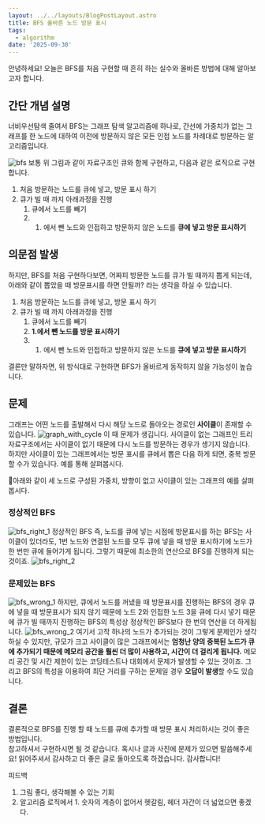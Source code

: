 ```yaml
---
layout: ../../layouts/BlogPostLayout.astro
title: BFS 올바른 노드 방문 표시
tags:
  - algorithm
date: '2025-09-30'
---
```


안녕하세요! 오늘은 BFS를 처음 구현할 때 흔히 하는 실수와 올바른 방법에 대해 알아보고자 합니다.

## 간단 개념 설명

너비우선탐색 줄여서 BFS는 그래프 탐색 알고리즘에 하나로, 간선에 가중치가 없는 그래프를 한 노드에 대하여 이전에 방문하지 않은 모든 인접 노드를 차례대로 방문하는 알고리즘입니다.

![bfs](../../../public/bfs.png)
보통 위 그림과 같이 자료구조인 큐와 함께 구현하고, 다음과 같은 로직으로 구현합니다.

1. 처음 방문하는 노드를 큐에 넣고, 방문 표시 하기
2. 큐가 빌 때 까지 아래과정을 진행
   1. 큐에서 노드를 빼기
   2. 1. 에서 뺀 노드와 인접하고 방문하지 않은 노드를 **큐에 넣고 방문 표시하기**

## 의문점 발생

하지만, BFS를 처음 구현하다보면, 어짜피 방문한 노드를 큐가 빌 때까지 뽑게 되는데, 아래와 같이 뽑았을 때 방문표시를 하면 안될까? 라는 생각을 하실 수 있습니다.

1. 처음 방문하는 노드를 큐에 넣고, 방문 표시 하기
2. 큐가 빌 때 까지 아래과정을 진행
   1. 큐에서 노드를 빼기
   2. **1.에서 뺀 노드를 방문 표시하기**
   3. 1. 에서 뺀 노드와 인접하고 방문하지 않은 노드를 **큐에 넣고 방문 표시하기**

결론만 말하자면, 위 방식대로 구현하면 BFS가 올바르게 동작하지 않을 가능성이 높습니다.

## 문제

그래프는 어떤 노드를 출발해서 다시 해당 노드로 돌아오는 경로인 **사이클**이 존재할 수 있습니다.
![graph_with_cycle](../../../public/graph_with_cycle.png)
이 때 문제가 생깁니다. 사이클이 없는 그래프인 트리 자료구조에서는 사이클이 없기 때문에 다시 노드를 방문하는 경우가 생기지 않습니다. 하지만 사이클이 있는 그래프에서는 방문 표시를 큐에서 뽑은 다음 하게 되면, 중복 방문할 수가 있습니다. 예를 통해 살펴봅시다.

아래와 같이 세 노드로 구성된 가중치, 방향이 없고 사이클이 있는 그래프의 예를 살펴봅시다.

### 정상적인 BFS

![bfs_right_1](../../../public/bfs-right-1.png)
정상적인 BFS 즉, 노드를 큐에 넣는 시점에 방문표시를 하는 BFS는 사이클이 있더라도, 1번 노드와 연결된 노드를 모두 큐에 넣을 때 방문 표시하기에 노드가 한 번만 큐에 들어가게 됩니다. 그렇기 때문에 최소한의 연산으로 BFS를 진행하게 되는 것이죠.
![bfs_right_2](../../../public/bfs-right-2.png)

### 문제있는 BFS

![bfs_wrong_1](../../../public/bfs-wrong-1.png)
하지만, 큐에서 노드를 꺼냈을 때 방문표시를 진행하는 BFS의 경우 큐에 넣을 때 방문표시가 되지 않기 때문에
노드 2와 인접한 노드 3을 큐에 다시 넣기 때문에 큐가 빌 때까지 진행하는 BFS의 특성상 정상적인 BFS보다 한 번의 연산을 더 하게됩니다.
![bfs_wrong_2](../../../public/bfs_wrong-2.png)
여기서 고작 하나의 노드가 추가되는 것이 그렇게 문제인가 생각하실 수 있지만, 규모가 크고 사이클이 많은 그래프에서는 **엄청난 양의 중복된 노드가 큐에 추가되기 때문에 메모리 공간을 훨씬 더 많이 사용하고, 시간이 더 걸리게 됩니다.** 메모리 공간 및 시간 제한이 있는 코딩테스트나 대회에서 문제가 발생할 수 있는 것이죠. 그리고 BFS의 특성을 이용하여 최단 거리를 구하는 문제일 경우 **오답이 발생**할 수도 있습니다.

## 결론

결론적으로 BFS를 진행 할 때 노드를 큐에 추가할 때 방문 표시 처리하시는 것이 좋은 방법입니다.  
참고하셔서 구현하시면 될 것 같습니다. 혹시나 글과 사진에 문제가 있으면 말씀해주세요!
읽어주셔서 감사하고 더 좋은 글로 돌아오도록 하겠습니다. 감사합니다!

피드백

1. 그림 좋다, 생각해볼 수 있는 기회
2. 알고리즘 로직에서 1. 숫자의 계층이 없어서 헷갈림, 헤더 자간이 더 넓었으면 좋겠다.
